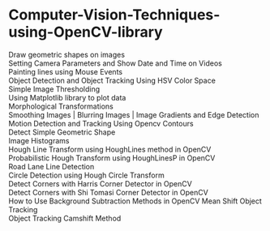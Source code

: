 # Computer-Vision-Techniques-using-OpenCV-library

Draw geometric shapes on images   
Setting Camera Parameters and Show Date and Time on Videos  
Painting lines using Mouse Events   
Object Detection and Object Tracking Using HSV Color Space  
Simple Image Thresholding  
Using Matplotlib library to plot data  
Morphological Transformations  
Smoothing Images | Blurring Images | Image Gradients and Edge Detection  
Motion Detection and Tracking Using Opencv Contours  
Detect Simple Geometric Shape  
Image Histograms   
Hough Line Transform using HoughLines method in OpenCV  
Probabilistic Hough Transform using HoughLinesP in OpenCV  
Road Lane Line Detection  
Circle Detection using Hough Circle Transform  
Detect Corners with Harris Corner Detector in OpenCV  
Detect Corners with Shi Tomasi Corner Detector in OpenCV  
How to Use Background Subtraction Methods in OpenCV 
Mean Shift Object Tracking  
Object Tracking Camshift Method  
